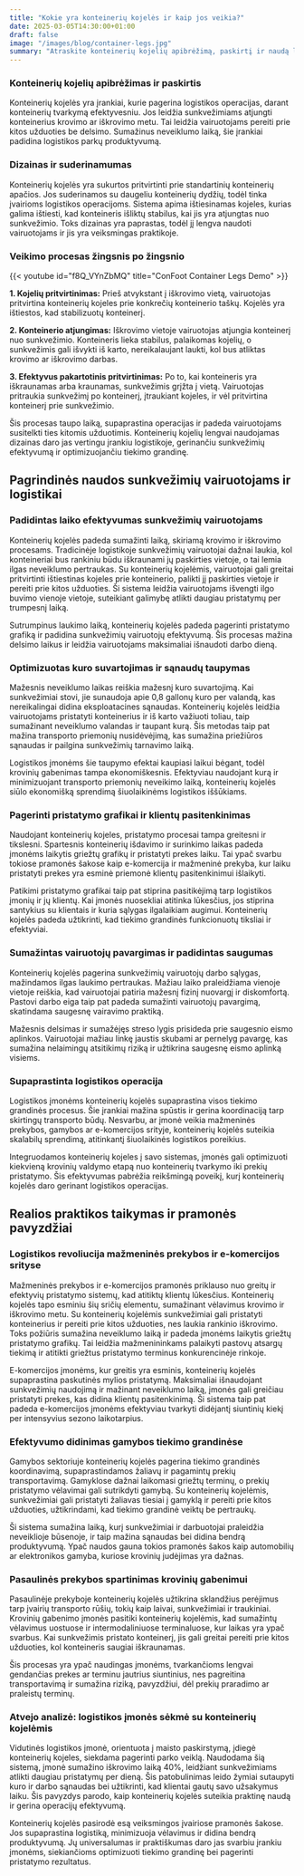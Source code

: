 ```yaml
---
title: "Kokie yra konteinerių kojelės ir kaip jos veikia?"
date: 2025-03-05T14:30:00+01:00
draft: false
image: "/images/blog/container-legs.jpg"
summary: "Atraskite konteinerių kojelių apibrėžimą, paskirtį ir naudą logistikoje. Sužinokite, kaip jos didina efektyvumą, mažina sąnaudas ir gerina pristatymo grafiką."
---
```


### Konteinerių kojelių apibrėžimas ir paskirtis

Konteinerių kojelės yra įrankiai, kurie pagerina logistikos operacijas, darant konteinerių tvarkymą efektyvesniu. Jos leidžia sunkvežimiams atjungti konteinerius krovimo ar iškrovimo metu. Tai leidžia vairuotojams pereiti prie kitos užduoties be delsimo. Sumažinus neveiklumo laiką, šie įrankiai padidina logistikos parkų produktyvumą.

### Dizainas ir suderinamumas

Konteinerių kojelės yra sukurtos pritvirtinti prie standartinių konteinerių apačios. Jos suderinamos su daugeliu konteinerių dydžių, todėl tinka įvairioms logistikos operacijoms. Sistema apima ištiesinamas kojeles, kurias galima ištiesti, kad konteineris išliktų stabilus, kai jis yra atjungtas nuo sunkvežimio. Toks dizainas yra paprastas, todėl jį lengva naudoti vairuotojams ir jis yra veiksmingas praktikoje.

### Veikimo procesas žingsnis po žingsnio

{{< youtube id="f8Q_VYnZbMQ" title="ConFoot Container Legs Demo" >}}

**1. Kojelių pritvirtinimas:** Prieš atvykstant į iškrovimo vietą, vairuotojas pritvirtina konteinerių kojeles prie konkrečių konteinerio taškų. Kojelės yra ištiestos, kad stabilizuotų konteinerį.  

**2. Konteinerio atjungimas:** Iškrovimo vietoje vairuotojas atjungia konteinerį nuo sunkvežimio. Konteineris lieka stabilus, palaikomas kojelių, o sunkvežimis gali išvykti iš karto, nereikalaujant laukti, kol bus atliktas krovimo ar iškrovimo darbas.  

**3. Efektyvus pakartotinis pritvirtinimas:** Po to, kai konteineris yra iškraunamas arba kraunamas, sunkvežimis grįžta į vietą. Vairuotojas pritraukia sunkvežimį po konteinerį, įtraukiant kojeles, ir vėl pritvirtina konteinerį prie sunkvežimio.  

Šis procesas taupo laiką, supaprastina operacijas ir padeda vairuotojams susitelkti ties kitomis užduotimis. Konteinerių kojelių lengvai naudojamas dizainas daro jas vertingu įrankiu logistikoje, gerinančiu sunkvežimių efektyvumą ir optimizuojančiu tiekimo grandinę.

## Pagrindinės naudos sunkvežimių vairuotojams ir logistikai

### Padidintas laiko efektyvumas sunkvežimių vairuotojams

Konteinerių kojelės padeda sumažinti laiką, skiriamą krovimo ir iškrovimo procesams. Tradicinėje logistikoje sunkvežimių vairuotojai dažnai laukia, kol konteineriai bus rankiniu būdu iškraunami jų paskirties vietoje, o tai lemia ilgas neveiklumo pertraukas. Su konteinerių kojelėmis, vairuotojai gali greitai pritvirtinti ištiestinas kojeles prie konteinerio, palikti jį paskirties vietoje ir pereiti prie kitos užduoties. Ši sistema leidžia vairuotojams išvengti ilgo buvimo vienoje vietoje, suteikiant galimybę atlikti daugiau pristatymų per trumpesnį laiką.

Sutrumpinus laukimo laiką, konteinerių kojelės padeda pagerinti pristatymo grafiką ir padidina sunkvežimių vairuotojų efektyvumą. Šis procesas mažina delsimo laikus ir leidžia vairuotojams maksimaliai išnaudoti darbo dieną.

### Optimizuotas kuro suvartojimas ir sąnaudų taupymas

Mažesnis neveiklumo laikas reiškia mažesnį kuro suvartojimą. Kai sunkvežimiai stovi, jie sunaudoja apie 0,8 gallonų kuro per valandą, kas nereikalingai didina eksploatacines sąnaudas. Konteinerių kojelės leidžia vairuotojams pristatyti konteinerius ir iš karto važiuoti toliau, taip sumažinant neveiklumo valandas ir taupant kurą. Šis metodas taip pat mažina transporto priemonių nusidėvėjimą, kas sumažina priežiūros sąnaudas ir pailgina sunkvežimių tarnavimo laiką.

Logistikos įmonėms šie taupymo efektai kaupiasi laikui bėgant, todėl krovinių gabenimas tampa ekonomiškesnis. Efektyviau naudojant kurą ir minimizuojant transporto priemonių neveikimo laiką, konteinerių kojelės siūlo ekonomišką sprendimą šiuolaikinėms logistikos iššūkiams.

### Pagerinti pristatymo grafikai ir klientų pasitenkinimas

Naudojant konteinerių kojeles, pristatymo procesai tampa greitesni ir tikslesni. Spartesnis konteinerių išdavimo ir surinkimo laikas padeda įmonėms laikytis griežtų grafikų ir pristatyti prekes laiku. Tai ypač svarbu tokiose pramonės šakose kaip e-komercija ir mažmeninė prekyba, kur laiku pristatyti prekes yra esminė priemonė klientų pasitenkinimui išlaikyti.

Patikimi pristatymo grafikai taip pat stiprina pasitikėjimą tarp logistikos įmonių ir jų klientų. Kai įmonės nuosekliai atitinka lūkesčius, jos stiprina santykius su klientais ir kuria sąlygas ilgalaikiam augimui. Konteinerių kojelės padeda užtikrinti, kad tiekimo grandinės funkcionuotų tiksliai ir efektyviai.

### Sumažintas vairuotojų pavargimas ir padidintas saugumas

Konteinerių kojelės pagerina sunkvežimių vairuotojų darbo sąlygas, mažindamos ilgas laukimo pertraukas. Mažiau laiko praleidžiama vienoje vietoje reiškia, kad vairuotojai patiria mažesnį fizinį nuovargį ir diskomfortą. Pastovi darbo eiga taip pat padeda sumažinti vairuotojų pavargimą, skatindama saugesnę vairavimo praktiką.

Mažesnis delsimas ir sumažėjęs streso lygis prisideda prie saugesnio eismo aplinkos. Vairuotojai mažiau linkę jaustis skubami ar pernelyg pavargę, kas sumažina nelaimingų atsitikimų riziką ir užtikrina saugesnę eismo aplinką visiems.

### Supaprastinta logistikos operacija

Logistikos įmonėms konteinerių kojelės supaprastina visos tiekimo grandinės procesus. Šie įrankiai mažina spūstis ir gerina koordinaciją tarp skirtingų transporto būdų. Nesvarbu, ar įmonė veikia mažmeninės prekybos, gamybos ar e-komercijos srityje, konteinerių kojelės suteikia skalabilų sprendimą, atitinkantį šiuolaikinės logistikos poreikius.

Integruodamos konteinerių kojeles į savo sistemas, įmonės gali optimizuoti kiekvieną krovinių valdymo etapą nuo konteinerių tvarkymo iki prekių pristatymo. Šis efektyvumas pabrėžia reikšmingą poveikį, kurį konteinerių kojelės daro gerinant logistikos operacijas.

## Realios praktikos taikymas ir pramonės pavyzdžiai

### Logistikos revoliucija mažmeninės prekybos ir e-komercijos srityse

Mažmeninės prekybos ir e-komercijos pramonės priklauso nuo greitų ir efektyvių pristatymo sistemų, kad atitiktų klientų lūkesčius. Konteinerių kojelės tapo esminiu šių sričių elementu, sumažinant vėlavimus krovimo ir iškrovimo metu. Su konteinerių kojelėmis sunkvežimiai gali pristatyti konteinerius ir pereiti prie kitos užduoties, nes laukia rankinio iškrovimo. Toks požiūris sumažina neveiklumo laiką ir padeda įmonėms laikytis griežtų pristatymo grafikų. Tai leidžia mažmenininkams palaikyti pastovų atsargų tiekimą ir atitikti griežtus pristatymo terminus konkurencinėje rinkoje.

E-komercijos įmonėms, kur greitis yra esminis, konteinerių kojelės supaprastina paskutinės mylios pristatymą. Maksimaliai išnaudojant sunkvežimių naudojimą ir mažinant neveiklumo laiką, įmonės gali greičiau pristatyti prekes, kas didina klientų pasitenkinimą. Ši sistema taip pat padeda e-komercijos įmonėms efektyviau tvarkyti didėjantį siuntinių kiekį per intensyvius sezono laikotarpius.

### Efektyvumo didinimas gamybos tiekimo grandinėse

Gamybos sektoriuje konteinerių kojelės pagerina tiekimo grandinės koordinavimą, supaprastindamos žaliavų ir pagamintų prekių transportavimą. Gamyklose dažnai laikomasi griežtų terminų, o prekių pristatymo vėlavimai gali sutrikdyti gamybą. Su konteinerių kojelėmis, sunkvežimiai gali pristatyti žaliavas tiesiai į gamyklą ir pereiti prie kitos užduoties, užtikrindami, kad tiekimo grandinė veiktų be pertraukų.

Ši sistema sumažina laiką, kurį sunkvežimiai ir darbuotojai praleidžia neveiklioje būsenoje, ir taip mažina sąnaudas bei didina bendrą produktyvumą. Ypač naudos gauna tokios pramonės šakos kaip automobilių ar elektronikos gamyba, kuriose krovinių judėjimas yra dažnas.

### Pasaulinės prekybos spartinimas krovinių gabenimui

Pasaulinėje prekyboje konteinerių kojelės užtikrina sklandžius perėjimus tarp įvairių transporto rūšių, tokių kaip laivai, sunkvežimiai ir traukiniai. Krovinių gabenimo įmonės pasitiki konteinerių kojelėmis, kad sumažintų vėlavimus uostuose ir intermodaliniuose terminaluose, kur laikas yra ypač svarbus. Kai sunkvežimis pristato konteinerį, jis gali greitai pereiti prie kitos užduoties, kol konteineris saugiai iškraunamas.

Šis procesas yra ypač naudingas įmonėms, tvarkančioms lengvai gendančias prekes ar terminu jautrius siuntinius, nes pagreitina transportavimą ir sumažina riziką, pavyzdžiui, dėl prekių praradimo ar praleistų terminų.

### Atvejo analizė: logistikos įmonės sėkmė su konteinerių kojelėmis

Vidutinės logistikos įmonė, orientuota į maisto paskirstymą, įdiegė konteinerių kojeles, siekdama pagerinti parko veiklą. Naudodama šią sistemą, įmonė sumažino iškrovimo laiką 40%, leidžiant sunkvežimiams atlikti daugiau pristatymų per dieną. Šis patobulinimas leido žymiai sutaupyti kuro ir darbo sąnaudas bei užtikrinti, kad klientai gautų savo užsakymus laiku. Šis pavyzdys parodo, kaip konteinerių kojelės suteikia praktinę naudą ir gerina operacijų efektyvumą.

Konteinerių kojelės pasirodė esą veiksmingos įvairiose pramonės šakose. Jos supaprastina logistiką, minimizuoja vėlavimus ir didina bendrą produktyvumą. Jų universalumas ir praktiškumas daro jas svarbiu įrankiu įmonėms, siekiančioms optimizuoti tiekimo grandinę bei pagerinti pristatymo rezultatus.